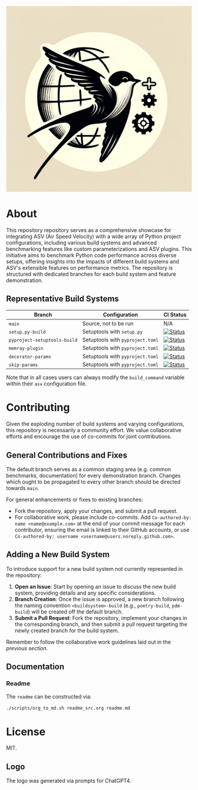 ![Logo](./branding/logo/asv_samples_logo.png)

# About

This repository repository serves as a comprehensive showcase for
integrating ASV (Air Speed Velocity) with a wide array of Python project
configurations, including various build systems and advanced
benchmarking features like custom parameterizations and ASV plugins.
This initiative aims to benchmark Python code performance across diverse
setups, offering insights into the impacts of different build systems
and ASV's extensible features on performance metrics. The repository is
structured with dedicated branches for each build system and feature
demonstration.

## Representative Build Systems

| **Branch**                   | **Configuration**                | **CI Status**                                                                                                                                                                                                                                       |
|------------------------------|----------------------------------|-----------------------------------------------------------------------------------------------------------------------------------------------------------------------------------------------------------------------------------------------------|
| `main`                       | Source, not to be run            | N/A                                                                                                                                                                                                                                                 |
| `setup.py-build`             | Setuptools with `setup.py`       | [![Status](https://github.com/HaoZeke/asv_samples/actions/workflows/build_test.yml/badge.svg?branch=setup.py-build)](https://github.com/HaoZeke/asv_samples/actions/workflows/build_test.yml?query=branch%3Asetup.py-build)                         |
| `pyproject-setuptools-build` | Setuptools with `pyproject.toml` | [![Status](https://github.com/HaoZeke/asv_samples/actions/workflows/build_test.yml/badge.svg?branch=pyproject-setuptools-build)](https://github.com/HaoZeke/asv_samples/actions/workflows/build_test.yml?query=branch%3Apyproject-setuptools-build) |
| `memray-plugin`              | Setuptools with `pyproject.toml` | [![Status](https://github.com/HaoZeke/asv_samples/actions/workflows/build_test.yml/badge.svg?branch=memray-plugin)](https://github.com/HaoZeke/asv_samples/actions/workflows/build_test.yml?query=branch%3Amemray-plugin)                           |
| `decorator-params`           | Setuptools with `pyproject.toml` | [![Status](https://github.com/HaoZeke/asv_samples/actions/workflows/build_test.yml/badge.svg?branch=decorator-params)](https://github.com/HaoZeke/asv_samples/actions/workflows/build_test.yml?query=branch%3Adecorator-params)                     |
| `skip-params`                | Setuptools with `pyproject.toml` | [![Status](https://github.com/HaoZeke/asv_samples/actions/workflows/build_test.yml/badge.svg?branch=skip-params)](https://github.com/HaoZeke/asv_samples/actions/workflows/build_test.yml?query=branch%3Askip-params)                               |

Note that in all cases users can always modify the `build_command`
variable within their `asv` configuration file.

# Contributing

Given the exploding number of build systems and varying configurations,
this repository is necessarily a community effort. We value
collaborative efforts and encourage the use of co-commits for joint
contributions.

## General Contributions and Fixes

The default branch serves as a common staging area (e.g. common
benchmarks, documentation) for every demonstration branch. Changes which
ought to be propagated to every other branch should be directed towards
`main`.

For general enhancements or fixes to existing branches:

- Fork the repository, apply your changes, and submit a pull request.
- For collaborative work, please include co-commits. Add
  `Co-authored-by: name <name@example.com>` at the end of your commit
  message for each contributor, ensuring the email is linked to their
  GitHub accounts, or use
  `Co-authored-by: username <username@users.noreply.github.com>`.

## Adding a New Build System

To introduce support for a new build system not currently represented in
the repository:

1.  **Open an Issue**: Start by opening an issue to discuss the new
    build system, providing details and any specific considerations.
2.  **Branch Creation**: Once the issue is approved, a new branch
    following the naming convention `<buildsystem>-build` (e.g.,
    `poetry-build`, `pdm-build`) will be created off the default branch.
3.  **Submit a Pull Request**: Fork the repository, implement your
    changes in the corresponding branch, and then submit a pull request
    targeting the newly created branch for the build system.

Remember to follow the collaborative work guidelines laid out in the
<span class="spurious-link"
target="General Contributions and Fixes">*previous section*</span>.

## Documentation

### Readme

The `readme` can be constructed via:

``` bash
./scripts/org_to_md.sh readme_src.org readme.md
```

# License

MIT.

## Logo

The logo was generated via prompts for ChatGPT4.
